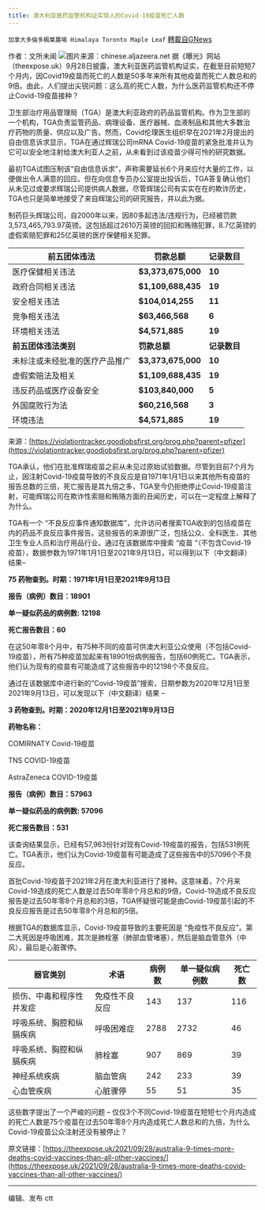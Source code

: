 ```yaml
---
title: 澳大利亚医药监管机构证实惊人的Covid-19疫苗死亡人数
---
```

`加拿大多倫多楓葉農場 Himalaya Toronto Maple Leaf` [轉載自GNews](https://gnews.org/zh-hans/1563381/)

作者：文所未闻
![](https://assets.gnews.org/wp-content/uploads/2021/09/1230584010.jpg)图片来源：chinese.aljazeera.net
据《曝光》网站（theexpose.uk）9月28日披露，澳大利亚医药监管机构证实，在截至目前短短7个月内，因Covid19疫苗而死亡的人数是50多年来所有其他疫苗而死亡人数总和的9倍。由此，人们提出尖锐问题：这么高的死亡人数，为什么医药监管机构还不停止Covid-19疫苗接种？

卫生部治疗用品管理局（TGA）是澳大利亚政府的药品监管机构。作为卫生部的一个机构，TGA负责监管药品、病理设备、医疗器械、血液制品和其他大多数治疗药物的质量、供应以及广告。然而，Covid伦理医生组织早在2021年2月提出的自由信息诉求显示，TGA在通过辉瑞公司mRNA Covid-19疫苗的紧急批准并认为它可以安全地注射给澳大利亚人之前，从未看到过该疫苗少得可怜的研究数据。

最初TGA试图压制该“自由信息诉求”，声称需要延长6个月来应付大量的工作，以便做出令人满意的回应。但在向信息专员办公室提出投诉后，TGA答复确认他们从未见过或要求辉瑞公司提供病人数据，尽管辉瑞公司有实实在在的欺诈历史，TGA也只是简单地接受了来自辉瑞公司的研究报告，并以此为据。

制药巨头辉瑞公司，自2000年以来，因80多起违法/违规行为，已经被罚款3,573,465,793.97英镑。这包括超过2610万英镑的回扣和贿赂犯罪，8.7亿英镑的虚假索赔犯罪和25亿英镑的医疗保健相关犯罪。


| **前五团体违法** | **罚款总额** | **记录数目** |
| --- | --- | --- |
| 医疗保健相关违法 | **$3,373,675,000** | **10** |
| 政府合同相关违法 | **$1,109,688,435** | **19** |
| 安全相关违法 | **$104,014,255** | **11** |
| 竞争相关违法 | **$63,466,568** | **6** |
| 环境相关违法 | **$4,571,885** | **19** |
| **前五团体违法类别** | **罚款总额** | **记录数目** |
| 未标注或未经批准的医疗产品推广 | **$3,373,675,000** | **10** |
| 虚假索赔法及相关 | **$1,109,688,435** | **19** |
| 违反药品或医疗设备安全 | **$103,840,000** | **5** |
| 外国腐败行为法 | **$60,216,568** | **3** |
| 环境违法 | **$4,571,885** | **19** |


来源：[https://violationtracker.goodjobsfirst.org/prog.php?parent=pfizer](https://violationtracker.goodjobsfirst.org/prog.php?parent=pfizer)

TGA承认，他们在批准辉瑞疫苗之前从未见过原始试验数据。尽管到目前7个月为止，因注射Covid-19疫苗导致的不良反应是自1971年1月1日以来其他所有疫苗的报告总数的三倍，死亡报告是其九倍之多，TGA至今仍拒绝停止Covid-19疫苗注射，可能辉瑞公司在欺诈性索赔和贿赂方面的丑闻历史，可以在一定程度上解释了为什么。

TGA有一个 “不良反应事件通知数据库”，允许访问者搜索TGA收到的包括疫苗在内的药品不良反应事件报告。这些报告的来源很广泛，包括公众、全科医生、其他卫生专业人员和治疗用品行业。通过在该数据库中搜索 “疫苗 “（不包含Covid-19疫苗），数据参数为1971年1月1日至2021年9月13日，可以得到以下（中文翻译）结果–

**75 药物查到。时期：1971年1月1日至2021年9月13日**

**报告（病例）数目：18901**

**单一疑似药品的病例数: 12198**

**死亡报告数目：60**

在这50年零8个月中，有75种不同的疫苗可供澳大利亚公众使用（不包括Covid-19疫苗），所有75种疫苗加起来有18901份病例报告，包括60例死亡。TGA表示，他们认为现有的疫苗有可能造成了这些报告中的12198个不良反应。

通过在该数据库中进行新的”Covid-19疫苗”搜索，日期参数为2020年12月1日至2021年9月13日，可以发现以下（中文翻译）结果 –

**3 药物查到。时期：2020年12月1日至2021年9月13日**

**药物名称：**

COMIRNATY Covid-19疫苗

TNS COVID-19疫苗

AstraZeneca COVID-19疫苗

**报告（病例）数目：57963**

**单一疑似药品的病例数: 57096**

**死亡报告数目：531**

该查询结果显示，已经有57,963份针对现有Covid-19疫苗的报告，包括531例死亡。TGA表示，他们认为Covid-19疫苗有可能造成了这些报告中的57096个不良反应。

首批Covid-19疫苗于2021年2月在澳大利亚进行了接种。这意味着，7个月来Covid-19造成的死亡人数是过去50年零8个月总和的9倍，Covid-19造成不良反应报告是过去50年零8个月总和的3倍，TGA怀疑很可能是由Covid-19疫苗引起的不良反应报告是过去50年零8个月总和的5倍。

根据TGA的数据库显示，Covid-19疫苗导致的主要死因是 “免疫性不良反应”。第二大死因是呼吸困难，其次是肺栓塞（肺部血管堵塞），然后是脑血管意外（中风），最后是心脏骤停。


| 器官类别 | 术语 | 病例数 | **单一疑似病例数** | 死亡数 |
| --- | --- | --- | --- | --- |
| 损伤、中毒和程序性并发症 | 免疫性不良反应 | 143 | 137 | 116 |
| 呼吸系统、胸腔和纵膈疾病 | 呼吸困难症 | 2788 | 2732 | 46 |
| 呼吸系统、胸腔和纵膈疾病 | 肺栓塞 | 907 | 869 | 39 |
| 神经系统疾病 | 脑血管病 | 242 | 233 | 39 |
| 心血管疾病 | 心脏骤停 | 55 | 51 | 35 |


这些数字提出了一个严峻的问题 – 仅仅3个不同Covid-19疫苗在短短七个月内造成的死亡人数是75个疫苗在过去50年零8个月内造成死亡人数总和的九倍，为什么Covid-19疫苗公众注射还没有被停止？

原文链接：[https://theexpose.uk/2021/09/28/australia-9-times-more-deaths-covid-vaccines-than-all-other-vaccines/](https://theexpose.uk/2021/09/28/australia-9-times-more-deaths-covid-vaccines-than-all-other-vaccines/)

* * *

编辑、发布 ctt
